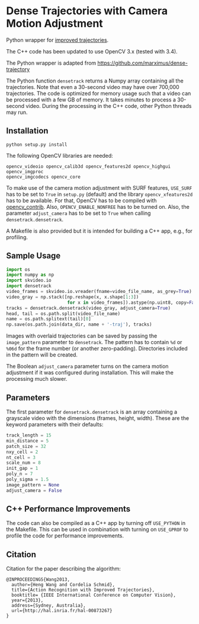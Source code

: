 # Dense Trajectories with Camera Motion Adjustment

Python wrapper for [improved trajectories](http://lear.inrialpes.fr/~wang/improved_trajectories).

The C++ code has been updated to use OpenCV 3.x (tested with 3.4).

The Python wrapper is adapted from https://github.com/marximus/dense-trajectory

The Python function `densetrack` returns a Numpy array containing all the
trajectories. Note that even a 30-second video may have over 700,000
trajectories. The code is optimized for memory usage such that a video can be
processed with a few GB of memory.  It takes minutes to process a 30-second
video. During the processing in the C++ code, other Python threads may run.


## Installation

```
python setup.py install
```

The following OpenCV libraries are needed:

```
opencv_videoio opencv_calib3d opencv_features2d opencv_highgui opencv_imgproc
opencv_imgcodecs opencv_core
```

To make use of the camera motion adjustment with SURF features, `USE_SURF` has
to be set to `True` in `setup.py` (default) and the library
`opencv_xfeatures2d` has to be available. For that, OpenCV has to be compiled
with [opencv_contrib](https://github.com/opencv/opencv_contrib).  Also,
`OPENCV_ENABLE_NONFREE` has to be turned on. Also, the parameter
`adjust_camera` has to be set to `True` when calling `densetrack.densetrack`.

A Makefile is also provided but it is intended for building a C++ app, e.g.,
for profiling.


## Sample Usage

```python
import os
import numpy as np
import skvideo.io
import densetrack
video_frames = skvideo.io.vreader(fname=video_file_name, as_grey=True)
video_gray = np.stack([np.reshape(x, x.shape[1:3])
                       for x in video_frames]).astype(np.uint8, copy=False)
tracks = densetrack.densetrack(video_gray, adjust_camera=True)
head, tail = os.path.split(video_file_name)
name = os.path.splitext(tail)[0]
np.save(os.path.join(data_dir, name + '-traj'), tracks)
```

Images with overlaid trajectories can be saved by passing the `image_pattern`
parameter to `densetrack`. The pattern has to contain `%d` or `%06d` for the
frame number (or another zero-padding). Directories included in the pattern
will be created.

The Boolean `adjust_camera` parameter turns on the camera motion adjustment if
it was configured during installation. This will make the processing much
slower.


## Parameters

The first parameter for `densetrack.densetrack` is an array containing a
grayscale video with the dimensions (frames, height, width). These are the
keyword parameters with their defaults:

```python
track_length = 15
min_distance = 5
patch_size = 32
nxy_cell = 2
nt_cell = 3
scale_num = 8
init_gap = 1
poly_n = 7
poly_sigma = 1.5
image_pattern = None
adjust_camera = False
```


## C++ Performance Improvements

The code can also be compiled as a C++ app by turning off `USE_PYTHON` in the
Makefile. This can be used in combination with turning on `USE_GPROF` to
profile the code for performance improvements.


## Citation

Citation for the paper describing the algorithm:

```
@INPROCEEDINGS{Wang2013,
  author={Heng Wang and Cordelia Schmid},
  title={Action Recognition with Improved Trajectories},
  booktitle= {IEEE International Conference on Computer Vision},
  year={2013},
  address={Sydney, Australia},
  url={http://hal.inria.fr/hal-00873267}
}
```

